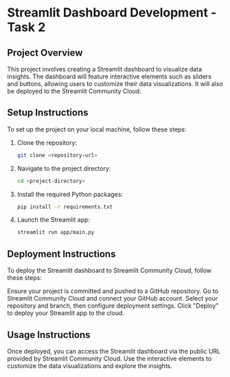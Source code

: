 # Streamlit Dashboard Development - Task 2

## Project Overview

This project involves creating a Streamlit dashboard to visualize data insights. The dashboard will feature interactive elements such as sliders and buttons, allowing users to customize their data visualizations. It will also be deployed to the Streamlit Community Cloud.

## Setup Instructions

To set up the project on your local machine, follow these steps:

1. Clone the repository:
   ```bash
   git clone <repository-url>
   ```
2. Navigate to the project directory:
   ```bash
   cd <project-directory>
   ```
3. Install the required Python packages:
   ```bash
   pip install -r requirements.txt
   ```
4. Launch the Streamlit app:
   ```bash
   streamlit run app/main.py
   ```

## Deployment Instructions

To deploy the Streamlit dashboard to Streamlit Community Cloud, follow these steps:

Ensure your project is committed and pushed to a GitHub repository.
Go to Streamlit Community Cloud and connect your GitHub account.
Select your repository and branch, then configure deployment settings.
Click "Deploy" to deploy your Streamlit app to the cloud.

## Usage Instructions

Once deployed, you can access the Streamlit dashboard via the public URL provided by Streamlit Community Cloud. Use the interactive elements to customize the data visualizations and explore the insights.

